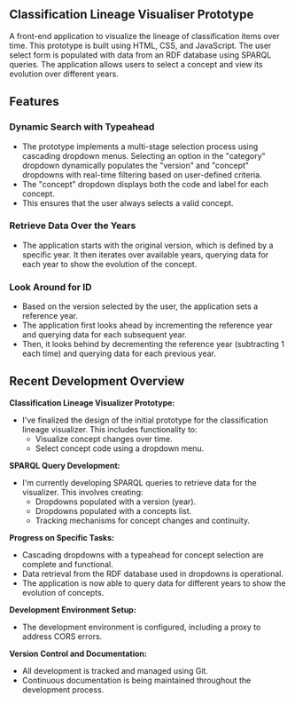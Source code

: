 ## Classification Lineage Visualiser Prototype
A front-end application to visualize the lineage of classification items over time. This prototype is built using HTML, CSS, and JavaScript. The user select form is populated with data from an RDF database using SPARQL queries. The application allows users to select a concept and view its evolution over different years.

## Features
### Dynamic Search with Typeahead
- The prototype implements a multi-stage selection process using cascading dropdown menus. Selecting an option in the "category" dropdown dynamically populates the "version" and "concept" dropdowns with real-time filtering based on user-defined criteria.
- The "concept" dropdown displays both the code and label for each concept.
- This ensures that the user always selects a valid concept.
### Retrieve Data Over the Years
- The application starts with the original version, which is defined by a specific year. It then iterates over available years, querying data for each year to show the evolution of the concept.
### Look Around for ID
- Based on the version selected by the user, the application sets a reference year.
- The application first looks ahead by incrementing the reference year and querying data for each subsequent year.
- Then, it looks behind by decrementing the reference year (subtracting 1 each time) and querying data for each previous year.

## Recent Development Overview

**Classification Lineage Visualizer Prototype:**

* I've finalized the design of the initial prototype for the classification lineage visualizer. This includes functionality to:
    * Visualize concept changes over time.
    * Select concept code using a dropdown menu.

**SPARQL Query Development:**

* I'm currently developing SPARQL queries to retrieve data for the visualizer. This involves creating:
    * Dropdowns populated with a version (year).
    * Dropdowns populated with a concepts list.
    * Tracking mechanisms for concept changes and continuity.

**Progress on Specific Tasks:**

* Cascading dropdowns with a typeahead for concept selection are complete and functional. 
* Data retrieval from the RDF database used in dropdowns is operational.
* The application is now able to query data for different years to show the evolution of concepts.

**Development Environment Setup:**

* The development environment is configured, including a proxy to address CORS errors.

**Version Control and Documentation:**

* All development is tracked and managed using Git.
* Continuous documentation is being maintained throughout the development process.

